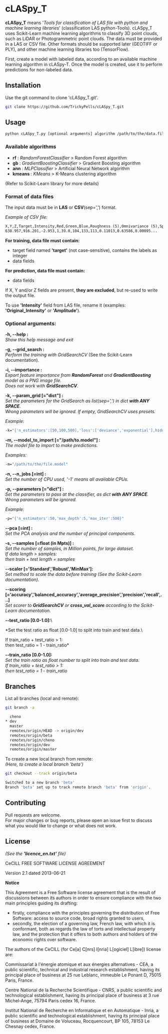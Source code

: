 # **cLASpy_T**

**cLASpy_T** means '*Tools for classification of LAS file with python and machine learning libraries*' (classification LAS python-Tools). 
cLASpy_T uses Scikit-Learn machine learning algorithms to classify 3D point clouds, such as LiDAR or Photogrammetric point clouds.
The data must be provided in a LAS or CSV file. Other formats should be supported later (GEOTIFF or PLY), and other machine learning libraries too (TensorFlow).

First, create a model with labeled data, according to an available machine learning algorithm in cLASpy-T.
Once the model is created, use it to perform predictions for non-labeled data.

## **Installation**

Use the git command to clone 'cLASpy_T.git'.

```bash
git clone https://github.com/TrickyPells/cLASpy_T.git
```

## **Usage**

```bash
python cLASpy_T.py [optional arguments] algorithm /path/to/the/data.file
```

### **Available algorithms**

* **rf** : *RandomForestClassifier* > Random Forest algorithm
* **gb** : *GradientBoostingClassifier* > Gradient Boosting algorithm
* **ann** : *MLPClassifier* > Artificial Neural Network algorithm
* **kmeans** : *KMeans* > K-Means clustering algorithm

(Refer to Scikit-Learn library for more details)

### **Format of data files**

The input data must be in **LAS** or **CSV**(sep=',') format.

*Example of CSV file:*
```txt
X,Y,Z,Target,Intensity,Red,Green,Blue,Roughness (5),Omnivariance (5),Sphericity (5)...
638.957,916.201,-2.953,1,39.0,104,133,113,0.11013,0.63586,0.00095...
```

**For training, data file must contain:**

* target field named **'target'** (not case-sensitive), contains the labels as integer 
* data fields

**For prediction, data file must contain:**

* data fields


If X, Y and/or Z fields are present, **they are excluded**, but re-used to write the output file.

To use **'Intensity'** field from LAS file, rename it (examples: **'Original_Intensity'** or **'Amplitude'**).

### **Optional arguments:**

**-h, --help :**\
*Show this help message and exit*

**-g, --grid_search :**\
*Perform the training with GridSearchCV* (See the Scikit-Learn documentation).

**-i, --importance :**\
*Export feature importance from **RandomForest** and **GradientBoosting** model as a PNG image file.\
Does not work with **GridSearchCV**.*

**-k, --param_grid [="dict"] :**\
*Set the parameters for the GridSearch as list(sep=',') in dict **with ANY SPACE**.\
Wrong parameters will be ignored. If empty, GridSearchCV uses presets.*

*Example:*
```bash
-k="{'n_estimators':[50,100,500],'loss':['deviance','exponential'],hidden_layer_sizes':[[100,100],[50,100,50]]}"    
```

**-m, --model_to_import [="/path/to.model"] :**\
*The model file to import to make predictions.*

*Examples:*
```bash
-m="/path/to/the/file.model"
```
 **-n, --n_jobs [=int] :**\
*Set the number of CPU used, '-1' means all available CPUs.*

**-p, --parameters [="dict"] :**\
*Set the parameters to pass at the classifier, as dict **with ANY SPACE**.*\
*Wrong parameters will be ignored.*

*Example:*
```bash
-p="{'n_estimators':50,'max_depth':5,'max_iter':500}"
```

**--pca [=int] :**\
*Set the PCA analysis and the number of principal components.*

**-s, --samples [=float (in Mpts)] :**\
*Set the number of samples, in Million points, for large dataset.\
If data length > samples:\
then train + test length = samples*

**--scaler [='Standard','Robust','MinMax']:**\
*Set method to scale the data before training (See the Scikit-Learn documentation).*

**--scoring [='accuracy','balanced_accuracy','average_precision','precision','recall',...]**\
*Set scorer to **GridSearchCV** or **cross_val_score** according to the Scikit-Learn documentation.*

**--test_ratio [0.0-1.0]:**\

*Set the test ratio as float [0.0-1.0] to split into train and test data.\

If train_ratio + test_ratio > 1:\
then test_ratio = 1 - train_ratio*

**--train_ratio [0.0-1.0]:**\
*Set the train ratio as float number to split into train and test data.\
If train_ratio + test_ratio > 1:\
then test_ratio = 1 - train_ratio*

## **Branches**
List all branches (local and remote):
```bash
git branch -a
```

```bash
  cheno
* dev
  master
  remotes/origin/HEAD -> origin/dev
  remotes/origin/beta
  remotes/origin/cheno
  remotes/origin/dev
  remotes/origin/master
```

To create a new local branch from remote:\
*(Here, to create a local branch 'beta')*

```bash
git checkout --track origin/beta
```

```bash
Switched to a new branch 'beta'
Branch 'beta' set up to track remote branch 'beta' from 'origin'.
```

## **Contributing**
Pull requests are welcome.\
For major changes or bug reports, please open an issue first to discuss what you would like to change or what does not work.

## **License**
*(See the **'licence_en.txt'** file)*

CeCILL FREE SOFTWARE LICENSE AGREEMENT

Version 2.1 dated 2013-06-21

**Notice**

This Agreement is a Free Software license agreement that is the result
of discussions between its authors in order to ensure compliance with
the two main principles guiding its drafting:

  * firstly, compliance with the principles governing the distribution
    of Free Software: access to source code, broad rights granted to users,
  * secondly, the election of a governing law, French law, with which it
    is conformant, both as regards the law of torts and intellectual
    property law, and the protection that it offers to both authors and
    holders of the economic rights over software.

The authors of the CeCILL (for Ce[a] C[nrs] I[nria] L[ogiciel] L[ibre]) 
license are: 

Commissariat à l'énergie atomique et aux énergies alternatives - CEA, a
public scientific, technical and industrial research establishment,
having its principal place of business at 25 rue Leblanc, immeuble Le
Ponant D, 75015 Paris, France.

Centre National de la Recherche Scientifique - CNRS, a public scientific
and technological establishment, having its principal place of business
at 3 rue Michel-Ange, 75794 Paris cedex 16, France.

Institut National de Recherche en Informatique et en Automatique -
Inria, a public scientific and technological establishment, having its
principal place of business at Domaine de Voluceau, Rocquencourt, BP
105, 78153 Le Chesnay cedex, France.
